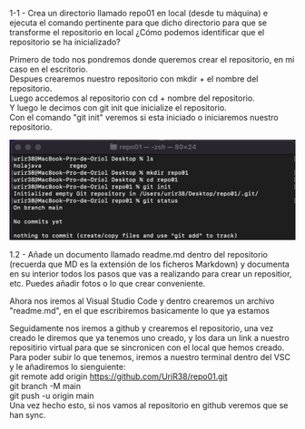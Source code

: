 1-1 - Crea un directorio llamado repo01 en local (desde tu máquina) e ejecuta el comando pertinente para que dicho directorio para que se transforme el repositorio en local ¿Cómo podemos identificar que el repositorio se ha inicializado?  

Primero de todo nos pondremos donde queremos crear el repositorio, en mi caso en el escritorio.  
Despues crearemos nuestro repositorio con mkdir + el nombre del repositorio.  
Luego accedemos al repositorio con cd + nombre del repositorio.  
Y luego le decimos con git init que inicialize el repositorio.  
Con el comando "git init" veremos si esta iniciado o iniciaremos nuestro repositorio.  

![](./captura%201.png)

1.2 - Añade un documento llamado readme.md dentro del repositorio (recuerda que MD es la extensión de los ficheros Markdown) y documenta en su interior todos los pasos que vas a realizando para crear un repositior, etc. Puedes añadir fotos o lo que crear conveniente.  

Ahora nos iremos al Visual Studio Code y dentro crearemos un archivo "readme.md", en el que escribiremos basicamente lo que ya estamos

Seguidamente nos iremos a github y crearemos el repositorio, una vez creado le diremos que ya tenemos uno creado, y los dara un link a nuestro repositirio virtual para que se sincronicen con el local que hemos creado.  
Para poder subir lo que tenemos, iremos a nuestro terminal dentro del VSC y le añadiremos lo sienguiente:  
git remote add origin https://github.com/UriR38/repo01.git  
git branch -M main  
git push -u origin main  
Una vez hecho esto, si nos vamos al repositorio en github veremos que se han sync.
